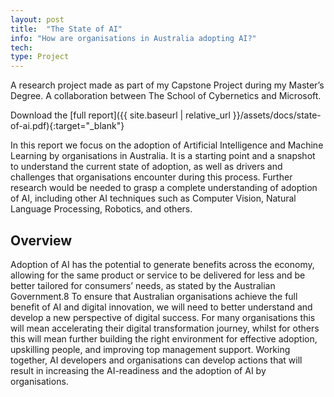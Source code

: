 ```yaml
---
layout: post
title:  "The State of AI"
info: "How are organisations in Australia adopting AI?"
tech: 
type: Project
---
```


A research project made as part of my Capstone Project during my Master’s Degree.
A collaboration between The School of Cybernetics and Microsoft.

Download the [full report]({{ site.baseurl | relative_url }}/assets/docs/state-of-ai.pdf){:target="_blank"}

In this report we focus on the adoption of Artificial Intelligence and Machine Learning by organisations in Australia. It is a starting point and a snapshot to understand the current state of adoption, as well as drivers and challenges that organisations encounter during this process. Further research would be needed to grasp a complete understanding of adoption of AI, including other AI techniques such as Computer Vision, Natural Language Processing, Robotics, and others.


## Overview
Adoption of AI has the potential to generate benefits across the economy, allowing for the same product or service to be delivered for less and be better tailored for consumers’ needs, as stated by the Australian Government.8 To ensure that Australian organisations achieve the full benefit of AI and digital innovation, we will need to better understand and develop a new perspective of digital success. For many organisations this will mean accelerating their digital transformation journey, whilst for others this will mean further building the right environment for effective adoption, upskilling people, and improving top management support. Working together, AI developers and organisations can develop actions that will result in increasing the AI-readiness and the adoption of AI by organisations.
